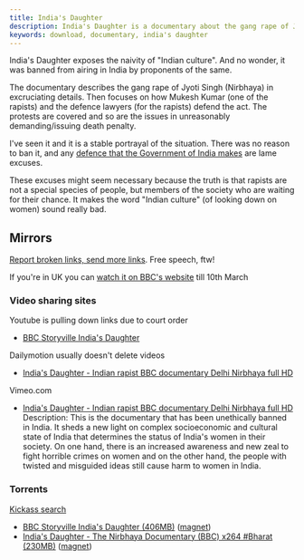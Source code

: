 ```yaml
---
title: India's Daughter
description: India's Daughter is a documentary about the gang rape of Jyoti Singh (Nirbhaya) in Delhi. This page has mirrors of it online and other information.
keywords: download, documentary, india's daughter
---
```

India's Daughter exposes the naivity of "Indian culture". And no wonder, it was banned from airing in India by proponents of the same. 

The documentary describes the gang rape of Jyoti Singh (Nirbhaya) in excruciating details. Then focuses on how Mukesh Kumar (one of the rapists) and the defence lawyers (for the rapists) defend the act. The protests are covered and so are the issues in unreasonably demanding/issuing death penalty. 

I've seen it and it is a stable portrayal of the situation. There was no reason to ban it, and any [defence that the Government of India makes](http://www.thehindu.com/news/cities/Delhi/govt-serves-legal-notice-to-bbc-for-airing-the-controversial-documentary/article6963261.ece) are lame excuses.

These excuses might seem necessary because the truth is that rapists are not a special species of people, but members of the society who are waiting for their chance. It makes the word "Indian culture" (of looking down on women) sound really bad. 

## Mirrors ##
[Report broken links, send more links](/about/#contact). Free speech, ftw!

If you're in UK you can [watch it on BBC's website](http://www.bbc.co.uk/programmes/b05534p0) till 10th March

###  Video sharing sites ###
Youtube is pulling down links due to court order
* [BBC Storyville India's Daughter](https://www.youtube.com/watch?v=1Tfaurfg7EQ)

Dailymotion usually doesn't delete videos
* [India's Daughter - Indian rapist BBC documentary Delhi Nirbhaya full HD](http://www.dailymotion.com/video/x2iq8uu_india-s-daughter-indian-rapist-bbc-documentary-delhi-nirbhaya-full-hd_shortfilms)

Vimeo.com
* [India's Daughter - Indian rapist BBC documentary Delhi Nirbhaya full HD](https://vimeo.com/121333595) Description: 
This is the documentary that has been unethically banned in India. It sheds a new light on complex socioeconomic and cultural state of India that determines the status of India's women in their society. On one hand, there is an increased awareness and new zeal to fight horrible crimes on women and on the other hand, the people with twisted and misguided ideas still cause harm to women in India.

### Torrents ###
[Kickass search](https://kickass.to/usearch/india%27s%20daughter/)
* [BBC Storyville India's Daughter (406MB)](https://kickass.to/bbc-storyville-india-s-daughter-t10306206.html) ([magnet](magnet:?xt=urn:btih:A39DBFC5B2981E4CAC5D09D3632D6BBE9A5C1B2B&dn=bbc+storyville+india+s+daughter&tr=udp%3A%2F%2Fopen.demonii.com%3A1337%2Fannounce))
* [India's Daughter - The Nirbhaya Documentary (BBC) x264 #Bharat (230MB)](https://kickass.to/india-s-daughter-the-nirbhaya-documentary-bbc-x264-bharat-t10305574.html) ([magnet](magnet:?xt=urn:btih:EA7E0A55C1671BF924172469804DAB8B1360385E&dn=india+s+daughter+the+nirbhaya+documentary+bbc+x264+bharat&tr=udp%3A%2F%2Fopen.demonii.com%3A1337%2Fannounce))

